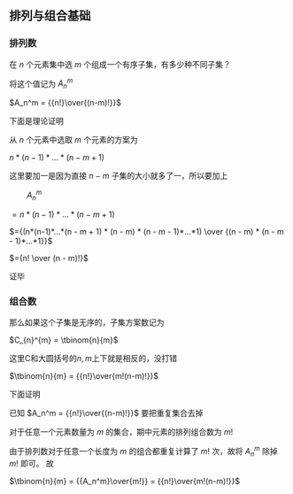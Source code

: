 ## 排列与组合基础

### 排列数

在  $n$ 个元素集中选 $m$ 个组成一个有序子集，有多少种不同子集？

将这个值记为 $A_n^m$

$A_n^m =  {{n!}\over{(n-m)!}}$

下面是理论证明

从 $n$ 个元素中选取 $m$ 个元素的方案为

 $n*(n-1)*...*(n - m + 1)$ 

这里要加一是因为直接 $n-m$ 子集的大小就多了一，所以要加上

$\qquad A_n^m$

$= n*(n-1)*...*(n - m + 1)$ 

$={(n*(n-1)*...*(n - m + 1) * (n - m) * (n - m - 1)*...*1) \over {(n - m) * (n - m - 1)*...*1}}$

$={n! \over (n - m)!}$

证毕

### 组合数

那么如果这个子集是无序的，子集方案数记为

$C_{n}^{m} = \tbinom{n}{m}$ 

这里C和大圆括号的$n,m$上下就是相反的，没打错

$\tbinom{n}{m} = {{n!}\over{m!(n-m)!}}$

下面证明

已知 $A_n^m =  {{n!}\over{(n-m)!}}$ 要把重复集合去掉

对于任意一个元素数量为 $m$ 的集合，期中元素的排列组合数为 $m!$

由于排列数对于任意一个长度为 $m$ 的组合都重复计算了 $m!$ 次，故将 $A_n^m$ 除掉 $m!$ 即可。 故

$\tbinom{n}{m} = {{A_n^m}\over{m!}} = {{n!}\over{m!(n-m)!}}$
